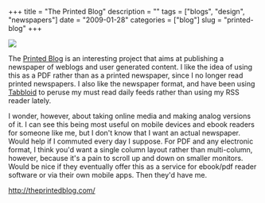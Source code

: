 +++
title = "The Printed Blog"
description = ""
tags = ["blogs", "design", "newspapers"]
date = "2009-01-28"
categories = ["blog"]
slug = "printed-blog"
+++



  <div class="notebook-screenshot"><a href="http://theprintedblog.com/"><img id='bluga-thumbnail-1473' class='bluga-thumbnail large' src='http://media.konigi.com/bluga/
wt4980628299e6b.jpg'/></a></div><p>The <a href="http://theprintedblog.com/">Printed Blog</a> is an interesting project that aims at publishing a newspaper of weblogs and user generated content. I like the idea of using this as a PDF rather than as a printed newspaper, since I no longer read printed newspapers. I also like the newspaper format, and have been using <a href="http://www.tabbloid.com/">Tabbloid</a> to peruse my must read daily feeds rather than using my RSS reader lately. </p>
<p>I wonder, however, about taking online media and making analog versions of it. I can see this being most useful on mobile devices and ebook readers for someone like me, but I don't know that I want an actual newspaper. Would help if I commuted every day I suppose. For PDF and any electronic format, I think you'd want a single column layout rather than multi-column, however, because it's a pain to scroll up and down on smaller monitors. Would be nice if they eventually offer this as a service for ebook/pdf reader software or via their own mobile apps. Then they'd have me.</p>
    
  <a href="http://theprintedblog.com/">http://theprintedblog.com/</a>
